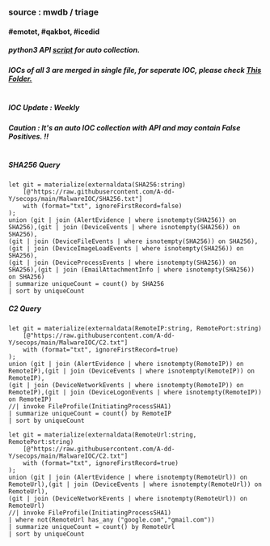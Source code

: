 ### source : mwdb / triage

#### #emotet, #qakbot, #icedid

##### python3 API [script](https://github.com/A-dd-Y/secops/blob/main/PythonScripts/github-mwdb-triage.py) for auto collection.

##### IOCs of all 3 are merged in single file, for seperate IOC, please check [This Folder.](https://github.com/A-dd-Y/secops/tree/main/MalwareIOC)

#

##### IOC Update : Weekly
##### Caution : It's an auto IOC collection with API and may contain False Positives. !!

#

##### SHA256 Query

```kql
let git = materialize(externaldata(SHA256:string)
    [@"https://raw.githubusercontent.com/A-dd-Y/secops/main/MalwareIOC/SHA256.txt"]
    with (format="txt", ignoreFirstRecord=false)
);
union (git | join (AlertEvidence | where isnotempty(SHA256)) on SHA256),(git | join (DeviceEvents | where isnotempty(SHA256)) on SHA256),
(git | join (DeviceFileEvents | where isnotempty(SHA256)) on SHA256),(git | join (DeviceImageLoadEvents | where isnotempty(SHA256)) on SHA256),
(git | join (DeviceProcessEvents | where isnotempty(SHA256)) on SHA256),(git | join (EmailAttachmentInfo | where isnotempty(SHA256)) on SHA256)
| summarize uniqueCount = count() by SHA256
| sort by uniqueCount
```


##### C2 Query

```kql
let git = materialize(externaldata(RemoteIP:string, RemotePort:string)
    [@"https://raw.githubusercontent.com/A-dd-Y/secops/main/MalwareIOC/C2.txt"]
    with (format="txt", ignoreFirstRecord=true)
);
union (git | join (AlertEvidence | where isnotempty(RemoteIP)) on RemoteIP),(git | join (DeviceEvents | where isnotempty(RemoteIP)) on RemoteIP),
(git | join (DeviceNetworkEvents | where isnotempty(RemoteIP)) on RemoteIP),(git | join (DeviceLogonEvents | where isnotempty(RemoteIP)) on RemoteIP)
//| invoke FileProfile(InitiatingProcessSHA1)
| summarize uniqueCount = count() by RemoteIP
| sort by uniqueCount
```

```kql
let git = materialize(externaldata(RemoteUrl:string, RemotePort:string)
    [@"https://raw.githubusercontent.com/A-dd-Y/secops/main/MalwareIOC/C2.txt"]
    with (format="txt", ignoreFirstRecord=true)
);
union (git | join (AlertEvidence | where isnotempty(RemoteUrl)) on RemoteUrl),(git | join (DeviceEvents | where isnotempty(RemoteUrl)) on RemoteUrl),
(git | join (DeviceNetworkEvents | where isnotempty(RemoteUrl)) on RemoteUrl)
//| invoke FileProfile(InitiatingProcessSHA1)
| where not(RemoteUrl has_any ("google.com","gmail.com"))
| summarize uniqueCount = count() by RemoteUrl
| sort by uniqueCount
```
#